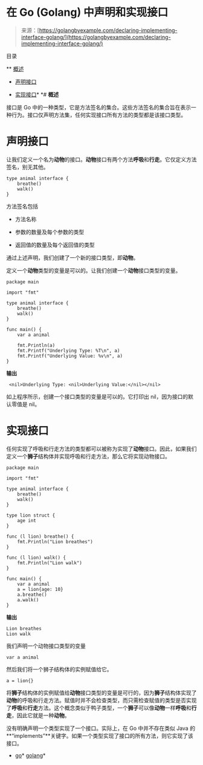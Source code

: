 <!--yml

分类: 未分类

日期：2024-10-13 06:22:26

-->

# 在 Go (Golang) 中声明和实现接口

> 来源：[https://golangbyexample.com/declaring-implementing-interface-golang/](https://golangbyexample.com/declaring-implementing-interface-golang/)

目录

**   [概述](#Overview "Overview")

+   [声明接口](#Declaring_an_Interface "Declaring an Interface")

+   [实现接口](#Implementing_an_interface "Implementing an interface")*  *# **概述**

接口是 Go 中的一种类型，它是方法签名的集合。这些方法签名的集合旨在表示一种行为。接口仅声明方法集，任何实现接口所有方法的类型都是该接口类型。

# **声明接口**

让我们定义一个名为**动物**的接口。**动物**接口有两个方法**呼吸**和**行走**。它仅定义方法签名，别无其他。

```
type animal interface {
    breathe()
    walk()
}
```

方法签名包括

+   方法名称

+   参数的数量及每个参数的类型

+   返回值的数量及每个返回值的类型

通过上述声明，我们创建了一个新的接口类型，即**动物**。

定义一个**动物**类型的变量是可以的。让我们创建一个**动物**接口类型的变量。

```
package main

import "fmt"

type animal interface {
	breathe()
	walk()
}

func main() {
	var a animal

	fmt.Println(a)
	fmt.Printf("Underlying Type: %T\n", a)
	fmt.Printf("Underlying Value: %v\n", a)
}
```

**输出**

```
 <nil>Underlying Type: <nil>Underlying Value:</nil></nil> 
```

如上程序所示，创建一个接口类型的变量是可以的。它打印出 nil，因为接口的默认零值是 nil。

# **实现接口**

任何实现了呼吸和行走方法的类型都可以被称为实现了**动物**接口。因此，如果我们定义一个**狮子**结构体并实现呼吸和行走方法，那么它将实现动物接口。

```
package main

import "fmt"

type animal interface {
    breathe()
    walk()
}

type lion struct {
    age int
}

func (l lion) breathe() {
    fmt.Println("Lion breathes")
}

func (l lion) walk() {
    fmt.Println("Lion walk")
}

func main() {
    var a animal
    a = lion{age: 10}
    a.breathe()
    a.walk()
}
```

**输出**

```
Lion breathes
Lion walk
```

我们声明一个动物接口类型的变量

```
var a animal
```

然后我们将一个狮子结构体的实例赋值给它。

```
a = lion{}
```

将**狮子**结构体的实例赋值给**动物**接口类型的变量是可行的，因为**狮子**结构体实现了**动物**的呼吸和行走方法。赋值时并不会检查类型，而只需检查赋值的类型是否实现了**呼吸**和**行走**方法。这个概念类似于鸭子类型，一个**狮子**可以像**动物**一样**呼吸**和**行走**，因此它就是一种**动物**。

没有明确声明一个类型实现了一个接口。实际上，在 Go 中并不存在类似 Java 的**“implements”**关键字。如果一个类型实现了接口的所有方法，则它实现了该接口。

+   [go](https://golangbyexample.com/tag/go/)*   [golang](https://golangbyexample.com/tag/golang/)*
